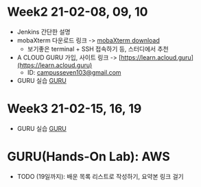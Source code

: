 # Week2 21-02-08, 09, 10

- Jenkins 간단한 설명
- mobaXterm 다운로드 링크 -> [mobaXterm download](https://mobaxterm.mobatek.net/download-home-edition.html)
  - 보기좋은 terminal + SSH 접속하기 등, 스터디에서 추천
- A CLOUD GURU 가입, 사이트 링크 -> [https://learn.acloud.guru](https://learn.acloud.guru)
  - ID: campusseven103@gmail.com
- GURU 실습 [GURU](#guruhands-on-lab-aws)

# Week3 21-02-15, 16, 19

- GURU 실습 [GURU](#guruhands-on-lab-aws)

# GURU(Hands-On Lab): AWS

- TODO (19일까지): 배운 목록 리스트로 작성하기, 요약본 링크 걸기

